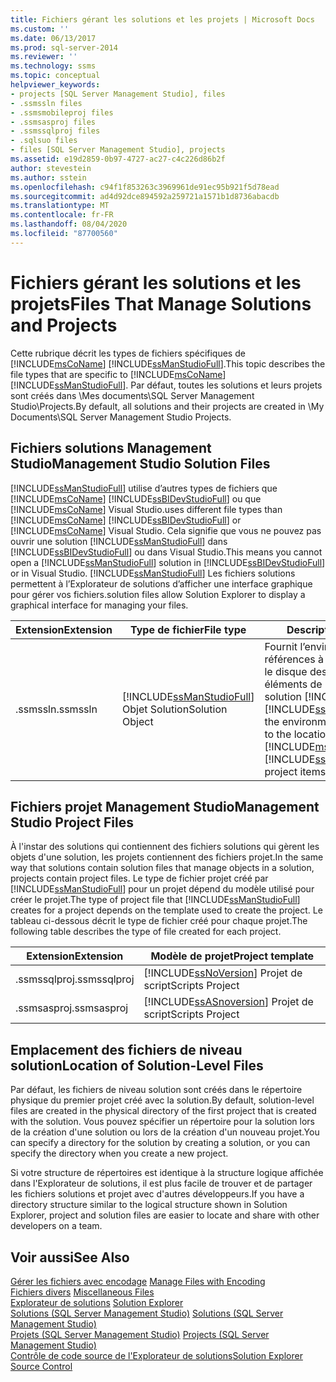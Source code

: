 ```yaml
---
title: Fichiers gérant les solutions et les projets | Microsoft Docs
ms.custom: ''
ms.date: 06/13/2017
ms.prod: sql-server-2014
ms.reviewer: ''
ms.technology: ssms
ms.topic: conceptual
helpviewer_keywords:
- projects [SQL Server Management Studio], files
- .ssmssln files
- .ssmsmobileproj files
- .ssmsasproj files
- .ssmssqlproj files
- .sqlsuo files
- files [SQL Server Management Studio], projects
ms.assetid: e19d2859-0b97-4727-ac27-c4c226d86b2f
author: stevestein
ms.author: sstein
ms.openlocfilehash: c94f1f853263c3969961de91ec95b921f5d78ead
ms.sourcegitcommit: ad4d92dce894592a259721a1571b1d8736abacdb
ms.translationtype: MT
ms.contentlocale: fr-FR
ms.lasthandoff: 08/04/2020
ms.locfileid: "87700560"
---
```

# <a name="files-that-manage-solutions-and-projects"></a><span data-ttu-id="080b9-102">Fichiers gérant les solutions et les projets</span><span class="sxs-lookup"><span data-stu-id="080b9-102">Files That Manage Solutions and Projects</span></span>
  <span data-ttu-id="080b9-103">Cette rubrique décrit les types de fichiers spécifiques de [!INCLUDE[msCoName](../../includes/msconame-md.md)] [!INCLUDE[ssManStudioFull](../../includes/ssmanstudiofull-md.md)].</span><span class="sxs-lookup"><span data-stu-id="080b9-103">This topic describes the file types that are specific to [!INCLUDE[msCoName](../../includes/msconame-md.md)] [!INCLUDE[ssManStudioFull](../../includes/ssmanstudiofull-md.md)].</span></span> <span data-ttu-id="080b9-104">Par défaut, toutes les solutions et leurs projets sont créés dans \Mes documents\SQL Server Management Studio\Projects.</span><span class="sxs-lookup"><span data-stu-id="080b9-104">By default, all solutions and their projects are created in \My Documents\SQL Server Management Studio Projects.</span></span>  
  
## <a name="management-studio-solution-files"></a><span data-ttu-id="080b9-105">Fichiers solutions Management Studio</span><span class="sxs-lookup"><span data-stu-id="080b9-105">Management Studio Solution Files</span></span>  
 [!INCLUDE[ssManStudioFull](../../includes/ssmanstudiofull-md.md)] <span data-ttu-id="080b9-106">utilise d’autres types de fichiers que [!INCLUDE[msCoName](../../includes/msconame-md.md)] [!INCLUDE[ssBIDevStudioFull](../../includes/ssbidevstudiofull-md.md)] ou que [!INCLUDE[msCoName](../../includes/msconame-md.md)] Visual Studio.</span><span class="sxs-lookup"><span data-stu-id="080b9-106">uses different file types than [!INCLUDE[msCoName](../../includes/msconame-md.md)] [!INCLUDE[ssBIDevStudioFull](../../includes/ssbidevstudiofull-md.md)] or [!INCLUDE[msCoName](../../includes/msconame-md.md)] Visual Studio.</span></span> <span data-ttu-id="080b9-107">Cela signifie que vous ne pouvez pas ouvrir une solution [!INCLUDE[ssManStudioFull](../../includes/ssmanstudiofull-md.md)] dans [!INCLUDE[ssBIDevStudioFull](../../includes/ssbidevstudiofull-md.md)] ou dans Visual Studio.</span><span class="sxs-lookup"><span data-stu-id="080b9-107">This means you cannot open a [!INCLUDE[ssManStudioFull](../../includes/ssmanstudiofull-md.md)] solution in [!INCLUDE[ssBIDevStudioFull](../../includes/ssbidevstudiofull-md.md)] or in Visual Studio.</span></span> [!INCLUDE[ssManStudioFull](../../includes/ssmanstudiofull-md.md)] <span data-ttu-id="080b9-108">Les fichiers solutions permettent à l’Explorateur de solutions d’afficher une interface graphique pour gérer vos fichiers.</span><span class="sxs-lookup"><span data-stu-id="080b9-108">solution files allow Solution Explorer to display a graphical interface for managing your files.</span></span>  
  
|<span data-ttu-id="080b9-109">Extension</span><span class="sxs-lookup"><span data-stu-id="080b9-109">Extension</span></span>|<span data-ttu-id="080b9-110">Type de fichier</span><span class="sxs-lookup"><span data-stu-id="080b9-110">File type</span></span>|<span data-ttu-id="080b9-111">Description</span><span class="sxs-lookup"><span data-stu-id="080b9-111">Description</span></span>|<span data-ttu-id="080b9-112">Créé par</span><span class="sxs-lookup"><span data-stu-id="080b9-112">Created by</span></span>|  
|---------------|---------------|-----------------|----------------|  
|<span data-ttu-id="080b9-113">.ssmssln</span><span class="sxs-lookup"><span data-stu-id="080b9-113">.ssmssln</span></span>|[!INCLUDE[ssManStudioFull](../../includes/ssmanstudiofull-md.md)] <span data-ttu-id="080b9-114">Objet Solution</span><span class="sxs-lookup"><span data-stu-id="080b9-114">Solution Object</span></span>|<span data-ttu-id="080b9-115">Fournit l’environnement avec des références à l’emplacement sur le disque des projets, des éléments de projets et de la solution [!INCLUDE[msCoName](../../includes/msconame-md.md)] [!INCLUDE[ssNoVersion](../../includes/ssnoversion-md.md)].</span><span class="sxs-lookup"><span data-stu-id="080b9-115">Provides the environment with references to the location on disk of [!INCLUDE[msCoName](../../includes/msconame-md.md)] [!INCLUDE[ssNoVersion](../../includes/ssnoversion-md.md)] projects, project items, and solution</span></span>|[!INCLUDE[ssManStudioFull](../../includes/ssmanstudiofull-md.md)]|  
  
## <a name="management-studio-project-files"></a><span data-ttu-id="080b9-116">Fichiers projet Management Studio</span><span class="sxs-lookup"><span data-stu-id="080b9-116">Management Studio Project Files</span></span>  
 <span data-ttu-id="080b9-117">À l'instar des solutions qui contiennent des fichiers solutions qui gèrent les objets d'une solution, les projets contiennent des fichiers projet.</span><span class="sxs-lookup"><span data-stu-id="080b9-117">In the same way that solutions contain solution files that manage objects in a solution, projects contain project files.</span></span> <span data-ttu-id="080b9-118">Le type de fichier projet créé par [!INCLUDE[ssManStudioFull](../../includes/ssmanstudiofull-md.md)] pour un projet dépend du modèle utilisé pour créer le projet.</span><span class="sxs-lookup"><span data-stu-id="080b9-118">The type of project file that [!INCLUDE[ssManStudioFull](../../includes/ssmanstudiofull-md.md)] creates for a project depends on the template used to create the project.</span></span> <span data-ttu-id="080b9-119">Le tableau ci-dessous décrit le type de fichier créé pour chaque projet.</span><span class="sxs-lookup"><span data-stu-id="080b9-119">The following table describes the type of file created for each project.</span></span>  
  
|<span data-ttu-id="080b9-120">Extension</span><span class="sxs-lookup"><span data-stu-id="080b9-120">Extension</span></span>|<span data-ttu-id="080b9-121">Modèle de projet</span><span class="sxs-lookup"><span data-stu-id="080b9-121">Project template</span></span>|  
|---------------|----------------------|  
|<span data-ttu-id="080b9-122">.ssmssqlproj</span><span class="sxs-lookup"><span data-stu-id="080b9-122">.ssmssqlproj</span></span>|[!INCLUDE[ssNoVersion](../../includes/ssnoversion-md.md)] <span data-ttu-id="080b9-123">Projet de script</span><span class="sxs-lookup"><span data-stu-id="080b9-123">Scripts Project</span></span>|  
|<span data-ttu-id="080b9-124">.ssmsasproj</span><span class="sxs-lookup"><span data-stu-id="080b9-124">.ssmsasproj</span></span>|[!INCLUDE[ssASnoversion](../../includes/ssasnoversion-md.md)] <span data-ttu-id="080b9-125">Projet de script</span><span class="sxs-lookup"><span data-stu-id="080b9-125">Scripts Project</span></span>|  
  
## <a name="location-of-solution-level-files"></a><span data-ttu-id="080b9-126">Emplacement des fichiers de niveau solution</span><span class="sxs-lookup"><span data-stu-id="080b9-126">Location of Solution-Level Files</span></span>  
 <span data-ttu-id="080b9-127">Par défaut, les fichiers de niveau solution sont créés dans le répertoire physique du premier projet créé avec la solution.</span><span class="sxs-lookup"><span data-stu-id="080b9-127">By default, solution-level files are created in the physical directory of the first project that is created with the solution.</span></span> <span data-ttu-id="080b9-128">Vous pouvez spécifier un répertoire pour la solution lors de la création d'une solution ou lors de la création d'un nouveau projet.</span><span class="sxs-lookup"><span data-stu-id="080b9-128">You can specify a directory for the solution by creating a solution, or you can specify the directory when you create a new project.</span></span>  
  
 <span data-ttu-id="080b9-129">Si votre structure de répertoires est identique à la structure logique affichée dans l'Explorateur de solutions, il est plus facile de trouver et de partager les fichiers solutions et projet avec d'autres développeurs.</span><span class="sxs-lookup"><span data-stu-id="080b9-129">If you have a directory structure similar to the logical structure shown in Solution Explorer, project and solution files are easier to locate and share with other developers on a team.</span></span>  
  
## <a name="see-also"></a><span data-ttu-id="080b9-130">Voir aussi</span><span class="sxs-lookup"><span data-stu-id="080b9-130">See Also</span></span>  
 <span data-ttu-id="080b9-131">[Gérer les fichiers avec encodage](manage-files-with-encoding.md) </span><span class="sxs-lookup"><span data-stu-id="080b9-131">[Manage Files with Encoding](manage-files-with-encoding.md) </span></span>  
 <span data-ttu-id="080b9-132">[Fichiers divers](miscellaneous-files.md) </span><span class="sxs-lookup"><span data-stu-id="080b9-132">[Miscellaneous Files](miscellaneous-files.md) </span></span>  
 <span data-ttu-id="080b9-133">[Explorateur de solutions](solution-explorer.md) </span><span class="sxs-lookup"><span data-stu-id="080b9-133">[Solution Explorer](solution-explorer.md) </span></span>  
 <span data-ttu-id="080b9-134">[Solutions &#40;SQL Server Management Studio&#41;](solutions-sql-server-management-studio.md) </span><span class="sxs-lookup"><span data-stu-id="080b9-134">[Solutions &#40;SQL Server Management Studio&#41;](solutions-sql-server-management-studio.md) </span></span>  
 <span data-ttu-id="080b9-135">[Projets &#40;SQL Server Management Studio&#41;](projects-sql-server-management-studio.md) </span><span class="sxs-lookup"><span data-stu-id="080b9-135">[Projects &#40;SQL Server Management Studio&#41;](projects-sql-server-management-studio.md) </span></span>  
 [<span data-ttu-id="080b9-136">Contrôle de code source de l'Explorateur de solutions</span><span class="sxs-lookup"><span data-stu-id="080b9-136">Solution Explorer Source Control</span></span>](../../database-engine/solution-explorer-source-control.md)  
  
  
